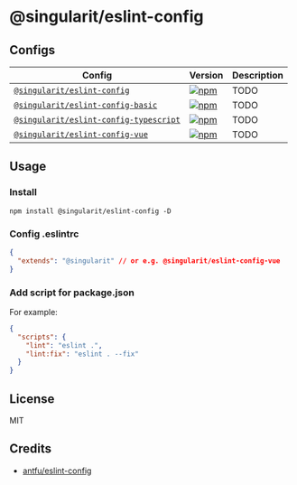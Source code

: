 # @singularit/eslint-config

## Configs

| Config                                     | Version                                                                                                                                                         | Description |
|--------------------------------------------|-----------------------------------------------------------------------------------------------------------------------------------------------------------------|-------------|
| [`@singularit/eslint-config`]()            | [![npm](https://img.shields.io/npm/v/@singularit/eslint-config?color=a1b858&label=)](https://npmjs.com/package/@singularit/eslint-config)                       | TODO        |
| [`@singularit/eslint-config-basic`]()      | [![npm](https://img.shields.io/npm/v/@singularit/eslint-config-basic?color=a1b858&label=)](https://npmjs.com/package/@singularit/eslint-config-basic)           | TODO        |
| [`@singularit/eslint-config-typescript`]() | [![npm](https://img.shields.io/npm/v/@singularit/eslint-config-typescript?color=a1b858&label=)](https://npmjs.com/package/@singularit/eslint-config-typescript) | TODO        |
| [`@singularit/eslint-config-vue`]()        | [![npm](https://img.shields.io/npm/v/@singularit/eslint-config-vue?color=a1b858&label=)](https://npmjs.com/package/@singularit/eslint-config-vue)               | TODO        |

## Usage

### Install

```shell
npm install @singularit/eslint-config -D
```

### Config .eslintrc

```json
{
  "extends": "@singularit" // or e.g. @singularit/eslint-config-vue
}
```

### Add script for package.json
For example:

```json
{
  "scripts": {
    "lint": "eslint .",
    "lint:fix": "eslint . --fix"
  }
}
```

## License
MIT

## Credits

- [antfu/eslint-config](https://github.com/antfu/eslint-config) 